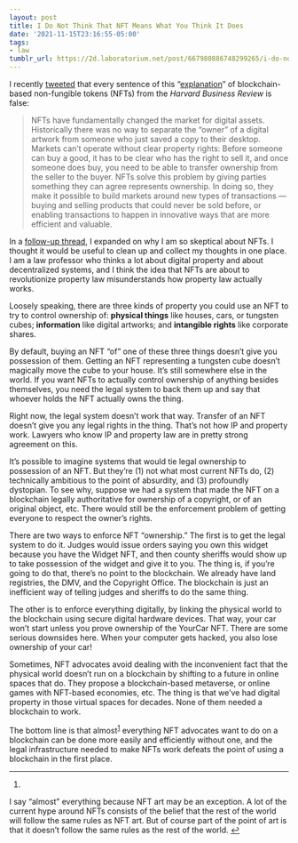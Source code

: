```yaml
---
layout: post
title: I Do Not Think That NFT Means What You Think It Does
date: '2021-11-15T23:16:55-05:00'
tags:
- law
tumblr_url: https://2d.laboratorium.net/post/667980886748299265/i-do-not-think-that-nft-means-what-you-think-it
---
```

I recently [tweeted](https://twitter.com/grimmelm/status/1459668266515931140) that every sentence of this “[explanation](https://hbr.org/2021/11/how-nfts-create-value)” of blockchain-based non-fungible tokens (NFTs) from the _Harvard Business Review_ is false:

> NFTs have fundamentally changed the market for digital assets. Historically there was no way to separate the “owner” of a digital artwork from someone who just saved a copy to their desktop. Markets can’t operate without clear property rights: Before someone can buy a good, it has to be clear who has the right to sell it, and once someone does buy, you need to be able to transfer ownership from the seller to the buyer. NFTs solve this problem by giving parties something they can agree represents ownership. In doing so, they make it possible to build markets around new types of transactions — buying and selling products that could never be sold before, or enabling transactions to happen in innovative ways that are more efficient and valuable.

In a [follow-up thread](https://twitter.com/grimmelm/status/1460095156741419010), I expanded on why I am so skeptical about NFTs. I thought it would be useful to clean up and collect my thoughts in one place. I am a law professor who thinks a lot about digital property and about decentralized systems, and I think the idea that NFTs are about to revolutionize property law misunderstands how property law actually works.

Loosely speaking, there are three kinds of property you could use an NFT to try to control ownership of: **physical things** like houses, cars, or tungsten cubes; **information** like digital artworks; and **intangible rights** like corporate shares.

By default, buying an NFT “of” one of these three things doesn’t give you possession of them. Getting an NFT representing a tungsten cube doesn’t magically move the cube to your house. It’s still somewhere else in the world. If you want NFTs to actually control ownership of anything besides themselves, you need the legal system to back them up and say that whoever holds the NFT actually owns the thing.

Right now, the legal system doesn’t work that way. Transfer of an NFT doesn’t give you any legal rights in the thing. That’s not how IP and property work. Lawyers who know IP and property law are in pretty strong agreement on this.

It’s possible to imagine systems that would tie legal ownership to possession of an NFT. But they’re (1) not what most current NFTs do, (2) technically ambitious to the point of absurdity, and (3) profoundly dystopian. To see why, suppose we had a system that made the NFT on a blockchain legally authoritative for ownership of a copyright, or of an original object, etc. There would still be the enforcement problem of getting everyone to respect the owner’s rights.

There are two ways to enforce NFT “ownership.” The first is to get the legal system to do it. Judges would issue orders saying you own this widget because you have the Widget NFT, and then county sheriffs would show up to take possession of the widget and give it to you. The thing is, if you’re going to do that, there’s no point to the blockchain. We already have land registries, the DMV, and the Copyright Office. The blockchain is just an inefficient way of telling judges and sheriffs to do the same thing.

The other is to enforce everything digitally, by linking the physical world to the blockchain using secure digital hardware devices. That way, your car won’t start unless you prove ownership of the YourCar NFT. There are some serious downsides here. When your computer gets hacked, you also lose ownership of your car!

Sometimes, NFT advocates avoid dealing with the inconvenient fact that the physical world doesn’t run on a blockchain by shifting to a future in online spaces that do. They propose a blockchain-based metaverse, or online games with NFT-based economies, etc. The thing is that we’ve had digital property in those virtual spaces for decades. None of them needed a blockchain to work.

The bottom line is that almost<sup id="fnref:1"><a href="#fn:1" class="footnote-ref" role="doc-noteref">1</a></sup> everything NFT advocates want to do on a blockchain can be done more easily and efficiently without one, and the legal infrastructure needed to make NFTs work defeats the point of using a blockchain in the first place.

* * *

1. 

I say “almost” everything because NFT art may be an exception. A lot of the current hype around NFTs consists of the belief that the rest of the world will follow the same rules as NFT art. But of course part of the point of art is that it doesn’t follow the same rules as the rest of the world.&nbsp;[↩︎](#fnref:1)

